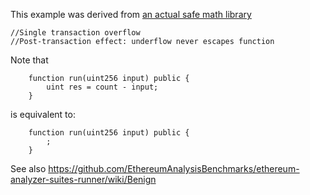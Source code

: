 This example was derived from [an actual safe math library](
https://github.com/Modular-Network/ethereum-libraries/blob/master/BasicMathLib/BasicMathLib.sol)

```solidity
//Single transaction overflow
//Post-transaction effect: underflow never escapes function
```

Note that

```solidity
    function run(uint256 input) public {
        uint res = count - input;
    }
```

is equivalent to:

```solidity
    function run(uint256 input) public {
        ;
    }
```


See also https://github.com/EthereumAnalysisBenchmarks/ethereum-analyzer-suites-runner/wiki/Benign
